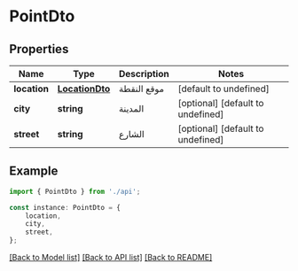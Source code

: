 # PointDto


## Properties

Name | Type | Description | Notes
------------ | ------------- | ------------- | -------------
**location** | [**LocationDto**](LocationDto.md) | موقع النقطة | [default to undefined]
**city** | **string** | المدينة | [optional] [default to undefined]
**street** | **string** | الشارع | [optional] [default to undefined]

## Example

```typescript
import { PointDto } from './api';

const instance: PointDto = {
    location,
    city,
    street,
};
```

[[Back to Model list]](../README.md#documentation-for-models) [[Back to API list]](../README.md#documentation-for-api-endpoints) [[Back to README]](../README.md)
